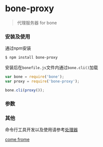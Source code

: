 # bone-proxy
> 代理服务器 for bone

### 安装及使用

通过npm安装

```sh
$ npm install bone-proxy 
```

安装后在`bonefile.js`文件内通过`bone.cli()`加载

```js
var bone = require('bone');
var proxy = require('bone-proxy');

bone.cli(proxy());
```

### 参数



### 其他

命令行工具开发以及使用请参考[处理器](https://github.com/wyicwx/bone-cli)

[come frome](https://github.com/stauren/macFiddler)